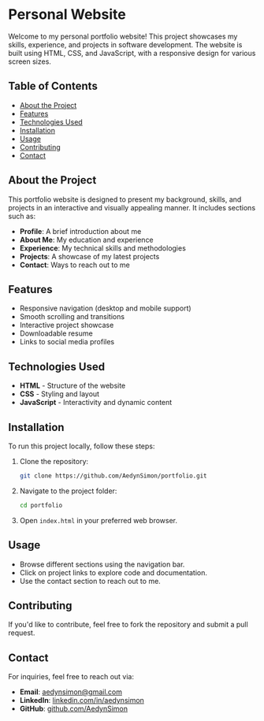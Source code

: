 # Personal Website

Welcome to my personal portfolio website! This project showcases my skills, experience, and projects in software development. The website is built using HTML, CSS, and JavaScript, with a responsive design for various screen sizes.

## Table of Contents

- [About the Project](#about-the-project)
- [Features](#features)
- [Technologies Used](#technologies-used)
- [Installation](#installation)
- [Usage](#usage)
- [Contributing](#contributing)
- [Contact](#contact)

## About the Project

This portfolio website is designed to present my background, skills, and projects in an interactive and visually appealing manner. It includes sections such as:
- **Profile**: A brief introduction about me
- **About Me**: My education and experience
- **Experience**: My technical skills and methodologies
- **Projects**: A showcase of my latest projects
- **Contact**: Ways to reach out to me

## Features

- Responsive navigation (desktop and mobile support)
- Smooth scrolling and transitions
- Interactive project showcase
- Downloadable resume
- Links to social media profiles

## Technologies Used

- **HTML** - Structure of the website
- **CSS** - Styling and layout
- **JavaScript** - Interactivity and dynamic content

## Installation

To run this project locally, follow these steps:

1. Clone the repository:
   ```sh
   git clone https://github.com/AedynSimon/portfolio.git
   ```
2. Navigate to the project folder:
   ```sh
   cd portfolio
   ```
3. Open `index.html` in your preferred web browser.

## Usage

- Browse different sections using the navigation bar.
- Click on project links to explore code and documentation.
- Use the contact section to reach out to me.

## Contributing

If you'd like to contribute, feel free to fork the repository and submit a pull request.

## Contact

For inquiries, feel free to reach out via:
- **Email**: [aedynsimon@gmail.com](mailto:aedynsimon@gmail.com)
- **LinkedIn**: [linkedin.com/in/aedynsimon](https://www.linkedin.com/in/aedynsimon/)
- **GitHub**: [github.com/AedynSimon](https://github.com/AedynSimon)
